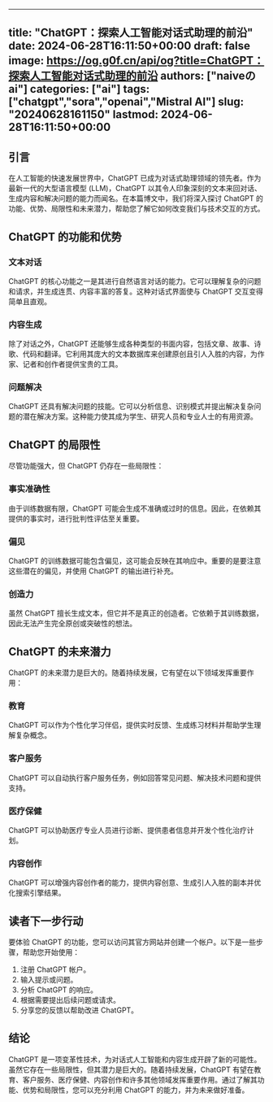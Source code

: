
---
title: "ChatGPT：探索人工智能对话式助理的前沿"
date: 2024-06-28T16:11:50+00:00
draft: false
image: https://og.g0f.cn/api/og?title=ChatGPT：探索人工智能对话式助理的前沿
authors: ["naiveのai"]
categories: ["ai"]
tags: ["chatgpt","sora","openai","Mistral AI"]
slug: "20240628161150"
lastmod: 2024-06-28T16:11:50+00:00
---
## 引言

在人工智能的快速发展世界中，ChatGPT 已成为对话式助理领域的领先者。作为最新一代的大型语言模型 (LLM)，ChatGPT 以其令人印象深刻的文本来回对话、生成内容和解决问题的能力而闻名。在本篇博文中，我们将深入探讨 ChatGPT 的功能、优势、局限性和未来潜力，帮助您了解它如何改变我们与技术交互的方式。

## ChatGPT 的功能和优势

### 文本对话

ChatGPT 的核心功能之一是其进行自然语言对话的能力。它可以理解复杂的问题和请求，并生成连贯、内容丰富的答复。这种对话式界面使与 ChatGPT 交互变得简单且直观。

### 内容生成

除了对话之外，ChatGPT 还能够生成各种类型的书面内容，包括文章、故事、诗歌、代码和翻译。它利用其庞大的文本数据库来创建原创且引人入胜的内容，为作家、记者和创作者提供宝贵的工具。

### 问题解决

ChatGPT 还具有解决问题的技能。它可以分析信息、识别模式并提出解决复杂问题的潜在解决方案。这种能力使其成为学生、研究人员和专业人士的有用资源。

## ChatGPT 的局限性

尽管功能强大，但 ChatGPT 仍存在一些局限性：

### 事实准确性

由于训练数据有限，ChatGPT 可能会生成不准确或过时的信息。因此，在依赖其提供的事实时，进行批判性评估至关重要。

### 偏见

ChatGPT 的训练数据可能包含偏见，这可能会反映在其响应中。重要的是要注意这些潜在的偏见，并使用 ChatGPT 的输出进行补充。

### 创造力

虽然 ChatGPT 擅长生成文本，但它并不是真正的创造者。它依赖于其训练数据，因此无法产生完全原创或突破性的想法。

## ChatGPT 的未来潜力

ChatGPT 的未来潜力是巨大的。随着持续发展，它有望在以下领域发挥重要作用：

### 教育

ChatGPT 可以作为个性化学习伴侣，提供实时反馈、生成练习材料并帮助学生理解复杂概念。

### 客户服务

ChatGPT 可以自动执行客户服务任务，例如回答常见问题、解决技术问题和提供支持。

### 医疗保健

ChatGPT 可以协助医疗专业人员进行诊断、提供患者信息并开发个性化治疗计划。

### 内容创作

ChatGPT 可以增强内容创作者的能力，提供内容创意、生成引人入胜的副本并优化搜索引擎结果。

## 读者下一步行动

要体验 ChatGPT 的功能，您可以访问其官方网站并创建一个帐户。以下是一些步骤，帮助您开始使用：

1. 注册 ChatGPT 帐户。
2. 输入提示或问题。
3. 分析 ChatGPT 的响应。
4. 根据需要提出后续问题或请求。
5. 分享您的反馈以帮助改进 ChatGPT。

## 结论

ChatGPT 是一项变革性技术，为对话式人工智能和内容生成开辟了新的可能性。虽然它存在一些局限性，但其潜力是巨大的。随着持续发展，ChatGPT 有望在教育、客户服务、医疗保健、内容创作和许多其他领域发挥重要作用。通过了解其功能、优势和局限性，您可以充分利用 ChatGPT 的能力，并为未来做好准备。